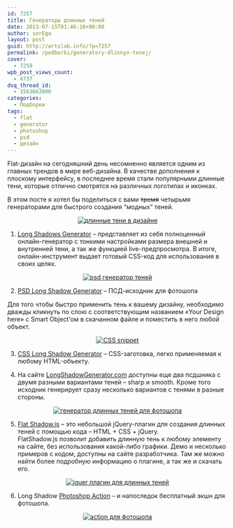 ```yaml
---
id: 7257
title: Генераторы длинных теней
date: 2013-07-15T01:46:10+00:00
author: serEga
layout: post
guid: http://artslab.info/?p=7257
permalink: /podborki/generatory-dlinnyx-tenej/
cover:
  - 7258
wpb_post_views_count:
  - 4737
dsq_thread_id:
  - 1563663800
categories:
  - Подборки
tags:
  - flat
  - generator
  - photoshop
  - psd
  - дизайн
---
```

Flat-дизайн на сегодняшний день несомненно является одним из главных трендов в мире веб-дизайна. В качестве дополнения к плоскому интерфейсу, в последнее время стали популярными длинные тени, которые отлично смотрятся на различных логотипах и иконках. 

В этом посте я хотел бы поделиться с вами <s>тремя</s> четырьмя генераторами для быстрого создания &#8220;модных&#8221; теней.

<center>
  <a href="http://img.artslab.info/Long_Shadows_Generator_-_by_Juani.png"><img src="http://img.artslab.info/Long_Shadows_Generator_-_by_Juani-300x169.png" alt="длинные тени в дизайне" class="aligncenter size-medium wp-image-7258" srcset="http://img.artslab.info/Long_Shadows_Generator_-_by_Juani-300x169.png 300w, http://img.artslab.info/Long_Shadows_Generator_-_by_Juani-1024x577.png 1024w, http://img.artslab.info/Long_Shadows_Generator_-_by_Juani.png 1079w" sizes="(max-width: 300px) 100vw, 300px" /></a>
</center>

<!--more-->

1. <a href="http://sandbox.juan-i.com/longshadows/" target="_blank">Long Shadows Generator</a> &#8211; представляет из себя полноценный онлайн-генератор с тонкими настройками размера внешней и внутренней тени, а так же функцией live-предпросмотра. В итоге, онлайн-инструмент выдает готовый CSS-код для использования в своих целях.

<center>
  <a href="http://img.artslab.info/flat_teni_v_dizaine.jpg"><img src="http://img.artslab.info/flat_teni_v_dizaine-257x300.jpg" alt="psd генератор теней" class="aligncenter size-medium wp-image-7264" srcset="http://img.artslab.info/flat_teni_v_dizaine-257x300.jpg 257w, http://img.artslab.info/flat_teni_v_dizaine.jpg 878w" sizes="(max-width: 257px) 100vw, 257px" /></a>
</center>

2. <a href="http://graphicburger.com/long-shadow-generator/" target="_blank">PSD Long Shadow Generator</a> &#8211; ПСД-исходник для фотошопа

Для того чтобы быстро применить тень к вашему дизайну, необходимо дважды кликнуть по слою с соответствующим названием «Your Design here» с Smart Object&#8217;ом в скачанном файле и поместить в него любой объект.

<center>
  <a href="http://img.artslab.info/dlinnie_teni_generator.jpg"><img src="http://img.artslab.info/dlinnie_teni_generator-300x158.jpg" alt="CSS snippet " class="aligncenter size-medium wp-image-7263" srcset="http://img.artslab.info/dlinnie_teni_generator-300x158.jpg 300w, http://img.artslab.info/dlinnie_teni_generator.jpg 873w" sizes="(max-width: 300px) 100vw, 300px" /></a>
</center>

3. <a href="http://codepen.io/awesomephant/pen/mAxHz" target="_blank">CSS Long Shadow Generator</a> &#8211; CSS-заготовка, легко применяемая к любому HTML-объекту.

4. На сайте <a href="http://www.longshadowgenerator.com/" target="_blank">LongShadowGenerator.com</a> доступны еще два псдшника с двумя разными вариантами теней &#8211; sharp и smooth. Кроме того исходник генерирует сразу несколько вариантов с тенями в разные стороны.

<center>
  <a href="http://img.artslab.info/flat_long_shadow_psd_generator.png"><img src="http://img.artslab.info/flat_long_shadow_psd_generator.png" alt="генератор длинных теней для фотошопа" class="aligncenter size-full wp-image-7302" srcset="http://img.artslab.info/flat_long_shadow_psd_generator.png 782w, http://img.artslab.info/flat_long_shadow_psd_generator-100x100.png 100w, http://img.artslab.info/flat_long_shadow_psd_generator-300x296.png 300w" sizes="(max-width: 782px) 100vw, 782px" /></a>
</center>

5. <a href="http://www.onextrapixel.com/2013/08/09/add-depth-to-flat-ui-with-flat-shadow-js/" target="_blank">Flat Shadow.js</a> &#8211; это небольшой jQuery-плагин для создания длинных теней с помощью кода &#8211; HTML + CSS + jQuery.    
FlatShadow.js позволит добавить длинную тень к любому элементу на сайте, без использования какой-либо графики. Демо и несколько примеров с кодом, доступны на сайте разработчика. Там же можно найти более подробную информацию о плагине, а так же и скачать его.

<center>
  <a href="http://img.artslab.info/dlinnie_teni_jquery.jpg"><img src="http://img.artslab.info/dlinnie_teni_jquery-300x168.jpg" alt="jquer плагин для длинных теней" class="aligncenter size-medium wp-image-7489" srcset="http://img.artslab.info/dlinnie_teni_jquery-300x168.jpg 300w, http://img.artslab.info/dlinnie_teni_jquery.jpg 800w" sizes="(max-width: 300px) 100vw, 300px" /></a>
</center>

6. Long Shadow <a href="http://dribbble.com/shots/1205511-Free-Long-Shadow-Photoshop-Action" target="_blank">Photoshop Action</a> &#8211; и напоследок бесплатный экшн для фотошопа.

<center>
  <a href="http://img.artslab.info/photoshop_action_dlinnie_teni.png"><img src="http://img.artslab.info/photoshop_action_dlinnie_teni-300x225.png" alt="action для фотошопа" class="aligncenter size-medium wp-image-7811" srcset="http://img.artslab.info/photoshop_action_dlinnie_teni-300x225.png 300w, http://img.artslab.info/photoshop_action_dlinnie_teni.png 400w" sizes="(max-width: 300px) 100vw, 300px" /></a>
</center>
